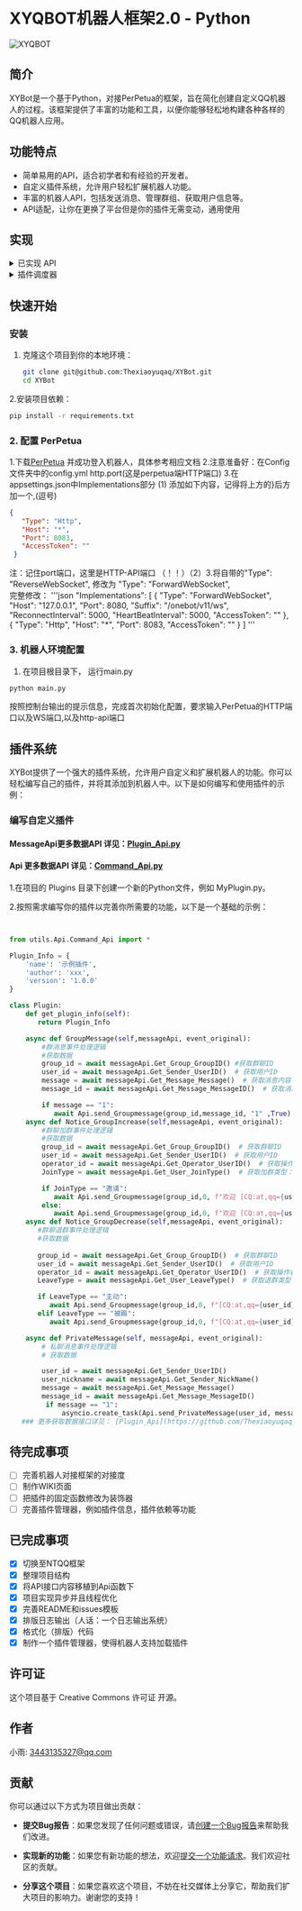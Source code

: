 # XYQBOT机器人框架2.0 - Python

![XYQBOT](https://skin.459mc.cn/tu.png)


## 简介

XYBot是一个基于Python，对接PerPetua的框架，旨在简化创建自定义QQ机器人的过程。该框架提供了丰富的功能和工具，以便你能够轻松地构建各种各样的QQ机器人应用。

## 功能特点

- 简单易用的API，适合初学者和有经验的开发者。
- 自定义插件系统，允许用户轻松扩展机器人功能。
- 丰富的机器人API，包括发送消息、管理群组、获取用户信息等。
- API适配，让你在更换了平台但是你的插件无需变动，通用使用

## 实现

<details>
<summary>已实现 API</summary>

### 符合 OneBot 标准的 API

| API                      | 功能                   |
| ------------------------ | ---------------------- |
| /send_group_msg          | [发送群消息]           |
| /get_group_info          | [获取群信息]           |
| /delete_msg          | [撤回消息]           |
| /set_group_add_request          | [操作加群请求]           |
| /set_friend_add_request          | [操作好友请求]           |
| 等待适配      | ..            |

[发送群消息]: https://github.com/botuniverse/onebot-11/blob/master/api/public.md#send_group_msg-%E5%8F%91%E9%80%81%E7%BE%A4%E6%B6%88%E6%81%AF
[获取群信息]: https://github.com/botuniverse/onebot-11/blob/master/api/public.md#get_group_info-%E8%8E%B7%E5%8F%96%E7%BE%A4%E4%BF%A1%E6%81%AF
[处理好友请求]: https://github.com/botuniverse/onebot-11/blob/master/api/public.md#set_friend_add_request-%E5%A4%84%E7%90%86%E5%8A%A0%E5%A5%BD%E5%8F%8B%E8%AF%B7%E6%B1%82
[处理加群请求]: https://github.com/botuniverse/onebot-11/blob/master/api/public.md#set_group_add_request-%E5%A4%84%E7%90%86%E5%8A%A0%E7%BE%A4%E8%AF%B7%E6%B1%82%E9%82%80%E8%AF%B7
[撤回信息]: https://github.com/botuniverse/onebot-11/blob/master/api/public.md#delete_msg-%E6%92%A4%E5%9B%9E%E6%B6%88%E6%81%AF
</details>

<details>
<summary>插件调度器</summary>

### 符合 OneBot 标准的 插件调度器

- [x] 群聊消息
- [x] 好友消息
- [x] 事件消息
- [ ] 请求消息

### 目前仅列出 目标事件、已完成事件，如需某些事件调度你可以提出一个issues
|完成 | 事件                      | 功能                   | 备注      |
|---| ------------------------ | ---------------------- |------------|
| √  | 消息          | [GroupMessage]           | 群消息事件            |
| √   | 消息          | [FriendMessage]           | 私人消息事件            |
| √  | 事件          | [Notice_Group_join]     |  群成员增加事件    |
| √  | 事件          | [Notice_Group_leave]    |  群成员减少事件    |
| ×   | 请求          | [Request_AddGroup]     |  加群请求／邀请    |
| ×   | 请求          | [Request_AddFriend]    |  加好友请求    |
| ...  | 等待适配      | ..            |            |

[GroupMessage]: (https://github.com/botuniverse/onebot-11/blob/master/event/message.md#%E7%BE%A4%E6%B6%88%E6%81%AF)
[FriendMessage]: (https://github.com/botuniverse/onebot-11/blob/master/event/message.md#%E7%A7%81%E8%81%8A%E6%B6%88%E6%81%AF)
[Notice_Group_join]: (https://github.com/botuniverse/onebot-11/blob/master/event/notice.md#%E7%BE%A4%E6%88%90%E5%91%98%E5%A2%9E%E5%8A%A0)
[Notice_Group_leave]: (https://github.com/botuniverse/onebot-11/blob/master/event/notice.md#%E7%BE%A4%E6%88%90%E5%91%98%E5%87%8F%E5%B0%91)
[Request_AddGroup]: (https://github.com/botuniverse/onebot-11/blob/master/event/request.md#%E5%8A%A0%E5%A5%BD%E5%8F%8B%E8%AF%B7%E6%B1%82)
[Request_AddFriend]: (https://github.com/botuniverse/onebot-11/blob/master/event/request.md#%E5%8A%A0%E7%BE%A4%E8%AF%B7%E6%B1%82%E9%82%80%E8%AF%B7)
</details>

## 快速开始

### 安装

1. 克隆这个项目到你的本地环境：

   ```bash
   git clone git@github.com:Thexiaoyuqaq/XYBot.git
   cd XYBot
   
2.安装项目依赖：

   ```bash
   pip install -r requirements.txt
   ```

### 2. 配置 PerPetua

   1.下载[PerPetua](https://github.com/IUnlimit/perpetua) 并成功登入机器人，具体参考相应文档
   2.注意准备好：在Config文件夹中的config.yml http.port(这是perpetua端HTTP端口)
   3.在appsettings.json中Implementations部分
   (1) 添加如下内容，记得将上方的}后方加一个,(逗号)
   ```json
   {
      "Type": "Http",
      "Host": "*",
      "Port": 8083, 
      "AccessToken": ""
    }
   ```
   注：记住port端口，这里是HTTP-API端口
   （！！）（2）3.将自带的"Type": "ReverseWebSocket", 修改为 "Type": "ForwardWebSocket",  
   完整修改：
   '''json
       "Implementations": [
       {
            "Type": "ForwardWebSocket",
            "Host": "127.0.0.1",
            "Port": 8080,
            "Suffix": "/onebot/v11/ws",
            "ReconnectInterval": 5000,
            "HeartBeatInterval": 5000,
            "AccessToken": ""
        },
        {
            "Type": "Http",
            "Host": "*",
            "Port": 8083, 
            "AccessToken": ""
          }
    ]
   '''
   

### 3. 机器人环境配置

   1. 在项目根目录下， 运行main.py
   ```bash
   python main.py
   ```
   按照控制台输出的提示信息，完成首次初始化配置，要求输入PerPetua的HTTP端口以及WS端口,以及http-api端口

## 插件系统

   XYBot提供了一个强大的插件系统，允许用户自定义和扩展机器人的功能。你可以轻松编写自己的插件，并将其添加到机器人中。以下是如何编写和使用插件的示例：

### 编写自定义插件
   #### MessageApi更多数据API 详见：[Plugin_Api.py](https://github.com/Thexiaoyuqaq/XYBot/blob/main/utils/Api/Plugin_Api.py)
   #### Api 更多数据API 详见：[Command_Api.py](https://github.com/Thexiaoyuqaq/XYBot/blob/main/utils/Api/Command_Api.py)
   
   1.在项目的 Plugins 目录下创建一个新的Python文件，例如 MyPlugin.py。
   
   2.按照需求编写你的插件以完善你所需要的功能，以下是一个基础的示例：
   
```Python


from utils.Api.Command_Api import *

Plugin_Info = {
    'name': '示例插件',
    'author': 'xxx',
    'version': '1.0.0'
}

class Plugin:
    def get_plugin_info(self):
       return Plugin_Info

    async def GroupMessage(self,messageApi, event_original):
        #群消息事件处理逻辑
        #获取数据
        group_id = await messageApi.Get_Group_GroupID() #获取群聊ID
        user_id = await messageApi.Get_Sender_UserID()  # 获取用户ID
        message = await messageApi.Get_Message_Message()  # 获取消息内容
        message_id = await messageApi.Get_Message_MessageID()  # 获取消息ID

        if message == "1":
           await Api.send_Groupmessage(group_id,message_id, "1" ,True)
    async def Notice_GroupIncrease(self,messageApi, event_original):
        #群聊加群事件处理逻辑
        #获取数据
        group_id = await messageApi.Get_Group_GroupID()  # 获取群聊ID
        user_id = await messageApi.Get_Sender_UserID()  # 获取用户ID
        operator_id = await messageApi.Get_Operator_UserID()  # 获取操作者ID
        JoinType = await messageApi.Get_User_JoinType()  # 获取加群类型：邀请、主动

        if JoinType == "邀请":
           await Api.send_Groupmessage(group_id,0, f"欢迎 [CQ:at,qq={user_id}] 加入本群，他是通过[CQ:at,qq={operator_id}] 邀请进来的" ,False)
        else:
           await Api.send_Groupmessage(group_id,0, f"欢迎 [CQ:at,qq={user_id}] 加入本群，他是主动进来的" ,False)
    async def Notice_GroupDecrease(self,messageApi, event_original):
       #群聊退群事件处理逻辑
       #获取数据
     
       group_id = await messageApi.Get_Group_GroupID()  # 获取群聊ID
       user_id = await messageApi.Get_Sender_UserID()  # 获取用户ID
       operator_id = await messageApi.Get_Operator_UserID()  # 获取操作者ID
       LeaveType = await messageApi.Get_User_LeaveType()  # 获取退群类型：主动、被踢、自己被踢出

       if LeaveType == "主动":
          await Api.send_Groupmessage(group_id,0, f"[CQ:at,qq={user_id}] 主动退群了" ,False)
       elif LeaveType == "被踢":
          await Api.send_Groupmessage(group_id,0, f"[CQ:at,qq={user_id}] 被[CQ:at,qq={operator_id}] 踢出群聊了" ,False)

    async def PrivateMessage(self, messageApi, event_original):
        # 私聊消息事件处理逻辑
        # 获取数据

        user_id = await messageApi.Get_Sender_UserID()
        user_nickname = await messageApi.Get_Sender_NickName()
        message = await messageApi.Get_Message_Message()
        message_id = await messageApi.Get_Message_MessageID()
         if message == "1":
             asyncio.create_task(Api.send_PrivateMessage(user_id, message_id, "1", True))
   ### 更多获取数据接口详见： [Plugin_Api](https://github.com/Thexiaoyuqaq/XYBot/blob/main/utils/Api/Plugin_Api.py)
```

## 待完成事项
- [ ] 完善机器人对接框架的对接度
- [ ] 制作WIKI页面
- [ ] 把插件的固定函数修改为装饰器
- [ ] 完善插件管理器，例如插件信息，插件依赖等功能

## 已完成事项

- [x] 切换至NTQQ框架
- [x] 整理项目结构
- [x] 将API接口内容移植到Api函数下
- [x] 项目实现异步并且线程优化
- [x] 完善README和issues模板
- [x] 排版日志输出（人话：一个日志输出系统）
- [x] 格式化（排版）代码
- [x] 制作一个插件管理器，使得机器人支持加载插件

## 许可证

   这个项目基于 Creative Commons 许可证 开源。

## 作者

   小雨: 3443135327@qq.com

## 贡献

   你可以通过以下方式为项目做出贡献：

   - **提交Bug报告**：如果您发现了任何问题或错误，请[创建一个Bug报告](https://github.com/Thexiaoyuqaq/XYBot/issues/new?assignees=&labels=BUG&projects=&template=bug_report.md&title=%5BBUG%5D+-+%E5%9C%A8%E6%AD%A4%E5%A1%AB%E5%86%99Bug%E7%9A%84%E7%AE%80%E8%A6%81%E6%8F%8F%E8%BF%B0)来帮助我们改进。

   - **实现新的功能**：如果您有新功能的想法，欢迎[提交一个功能请求](https://github.com/Thexiaoyuqaq/XYBot/issues/new?assignees=&labels=BUG&projects=&template=bug_report.md&title=%5BBUG%5D+-+%E5%9C%A8%E6%AD%A4%E5%A1%AB%E5%86%99Bug%E7%9A%84%E7%AE%80%E8%A6%81%E6%8F%8F%E8%BF%B0)。我们欢迎社区的贡献。

   - **分享这个项目**：如果您喜欢这个项目，不妨在社交媒体上分享它，帮助我们扩大项目的影响力。谢谢您的支持！
